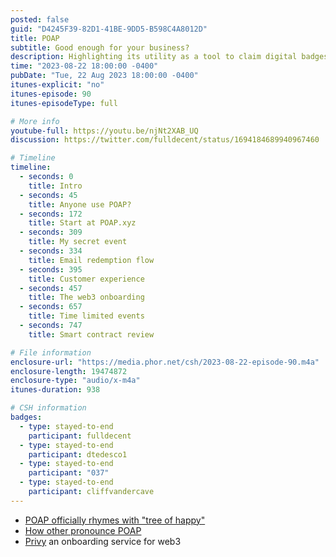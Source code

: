 ```yaml
---
posted: false
guid: "D4245F39-82D1-41BE-9DD5-B598C4A8012D"
title: POAP
subtitle: Good enough for your business?
description: Highlighting its utility as a tool to claim digital badges or "Bookmarks for life". While the mobile app showcased a count of collected POAPs and allowed users to log in via email instead of a wallet address, challenges surfaced around onboarding, especially for those without a pre-existing digital wallet. Onboarding is managed by Privy.io. Questions arose about the product's revenue model, its smart contract, and the roles within the project. The episode also touched on POAP's pronunciation and acknowledged technical audio issues. 
time: "2023-08-22 18:00:00 -0400"
pubDate: "Tue, 22 Aug 2023 18:00:00 -0400"
itunes-explicit: "no"
itunes-episode: 90
itunes-episodeType: full

# More info
youtube-full: https://youtu.be/njNt2XAB_UQ
discussion: https://twitter.com/fulldecent/status/1694184689940967460

# Timeline
timeline:
  - seconds: 0
    title: Intro
  - seconds: 45
    title: Anyone use POAP?
  - seconds: 172
    title: Start at POAP.xyz
  - seconds: 309
    title: My secret event
  - seconds: 334
    title: Email redemption flow
  - seconds: 395
    title: Customer experience
  - seconds: 457
    title: The web3 onboarding
  - seconds: 657
    title: Time limited events
  - seconds: 747
    title: Smart contract review

# File information
enclosure-url: "https://media.phor.net/csh/2023-08-22-episode-90.m4a"
enclosure-length: 19474872
enclosure-type: "audio/x-m4a"
itunes-duration: 938

# CSH information
badges:
  - type: stayed-to-end
    participant: fulldecent
  - type: stayed-to-end
    participant: dtedesco1
  - type: stayed-to-end
    participant: "037"
  - type: stayed-to-end
    participant: cliffvandercave
---
```


- [POAP officially rhymes with "tree of happy"](https://www.youtube.com/shorts/abIZGfiBTEk)
- [How other pronounce POAP](https://twitter.com/fulldecent/status/1694184689940967460)
- [Privy](https://www.privy.io/) an onboarding service for web3